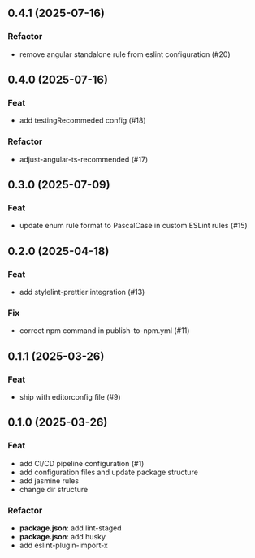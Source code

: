 ## 0.4.1 (2025-07-16)

### Refactor

- remove angular standalone rule from eslint configuration (#20)

## 0.4.0 (2025-07-16)

### Feat

- add testingRecommeded config (#18)

### Refactor

- adjust-angular-ts-recommended (#17)

## 0.3.0 (2025-07-09)

### Feat

- update enum rule format to PascalCase in custom ESLint rules (#15)

## 0.2.0 (2025-04-18)

### Feat

- add stylelint-prettier integration (#13)

### Fix

- correct npm command in publish-to-npm.yml (#11)

## 0.1.1 (2025-03-26)

### Feat

- ship with editorconfig file (#9)

## 0.1.0 (2025-03-26)

### Feat

- add CI/CD pipeline configuration (#1)
- add configuration files and update package structure
- add jasmine rules
- change dir structure

### Refactor

- **package.json**: add lint-staged
- **package.json**: add husky
- add eslint-plugin-import-x
